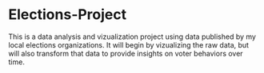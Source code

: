 # Elections-Project

This is a data analysis and vizualization project using data published by my local elections organizations. It will begin by vizualizing the raw data, but will also transform that data to provide insights on voter behaviors over time.
